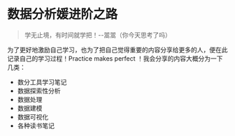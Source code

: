 # 数据分析媛进阶之路

> 学无止境，有时间就学把！--翯翯（你今天思考了吗）

为了更好地激励自己学习，也为了把自己觉得重要的内容分享给更多的人，便在此记录自己的学习过程！Practice makes perfect ！我会分享的内容大概分为一下几类：

- 数分工具学习笔记
- 数据探索性分析
- 数据处理
- 数据建模
- 数据可视化
- 各种读书笔记

